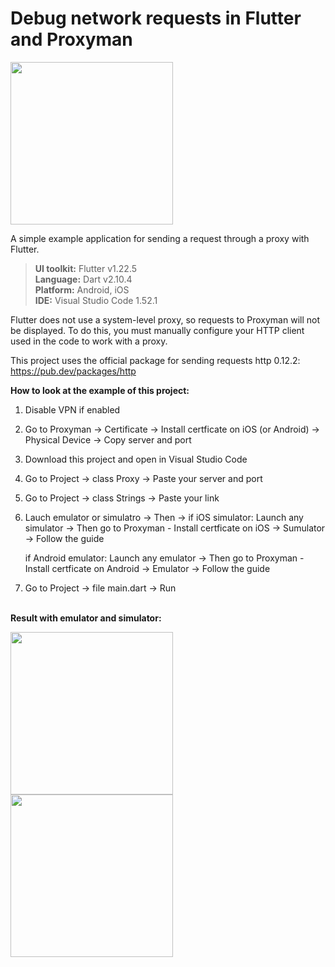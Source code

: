 # Debug network requests in Flutter and Proxyman

<img src="https://user-images.githubusercontent.com/47568606/103482144-226d2480-4df0-11eb-82e1-8f3c60ec8b45.jpg" width="260"></a>

A simple example application for sending a request through a proxy with Flutter.

> **UI toolkit:** Flutter v1.22.5<br>
**Language:** Dart v2.10.4<br>
**Platform:** Android, iOS<br>
**IDE:** Visual Studio Code 1.52.1<br>

Flutter does not use a system-level proxy, so requests to Proxyman will not be displayed. To do this, you must manually configure your HTTP client used in the code to work with a proxy.

This project uses the official package for sending requests http 0.12.2:
https://pub.dev/packages/http

<b>How to look at the example of this project:</b>
 1. Disable VPN if enabled
 2. Go to Proxyman -> Certificate -> Install certficate on iOS (or Android) -> Physical Device -> Copy server and port
 3. Download this project and open in Visual Studio Code
 4. Go to Project -> class Proxy -> Paste your server and port
 5. Go to Project -> class Strings -> Paste your link
 6. Lauch emulator or simulatro -> Then -> 
    if iOS simulator: 
    Launch any simulator -> Then go to Proxyman - Install certficate on iOS -> Sumulator -> Follow the guide
    
    if Android emulator: 
    Launch any emulator -> Then go to Proxyman - Install certficate on Android -> Emulator -> Follow the guide
 7. Go to Project -> file main.dart -> Run 

<br><b>Result with emulator and simulator:</b>

<img src="https://user-images.githubusercontent.com/47568606/103482185-6f50fb00-4df0-11eb-8d1a-db659eeb80c1.png" width="260"></a>   <img src="https://user-images.githubusercontent.com/47568606/103482249-dcfd2700-4df0-11eb-9c83-b73355b77f33.png" width="260"></a>
